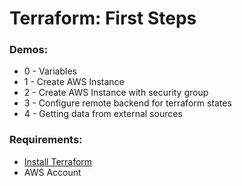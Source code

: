 # Terraform: First Steps

### Demos:
* 0 - Variables
* 1 - Create AWS Instance
* 2 - Create AWS Instance with security group
* 3 - Configure remote backend for terraform states
* 4 - Getting data from external sources
### Requirements:
* <a href="https://learn.hashicorp.com/terraform/getting-started/install.html">Install Terraform</a>
* AWS Account
